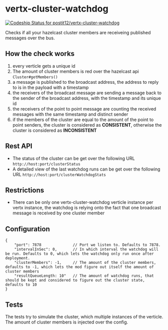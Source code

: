 vertx-cluster-watchdog
======================
[ ![Codeship Status for postit12/vertx-cluster-watchdog](https://codeship.com/projects/05fe16e0-f0cf-0132-7113-460dfda79260/status?branch=master)](https://codeship.com/projects/84716)

Checks if all your hazelcast cluster members are receiveing published messages over the bus.

How the check works
-------------------

1. every verticle gets a unique id
1. The amount of cluster members is red over the hazelcast api `Cluster#getMembers()`
1. a message is published to the broadcast address, the address to reply to is in the payload with a timestamp
1. the receivers of the broadcast message are sending a message back to the sender of the broadcast address, with the timestamp and its unique id
1. the receivers of the point to point message are counting the received messages with the same timestamp and distinct sender
1. if the members of the cluster are equal to the amount of the point to point senders, the cluster is considered as **CONSISTENT**, otherwise the cluster is considered as **INCONSISTENT**

Rest API
--------

* The status of the cluster can be get over the following URL `http://host:port/clusterStatus`
* A detailed view of the last watchdog runs can be get over the following URL `http://host:port/clusterWatchdogStats`

Restrictions
------------

* There can be only one vertx-cluster-watchdog verticle instance per vertx instance, the watchdog is relying onto the fact that one broadcast message is received by one cluster member

Configuration
-------------

    {
        "port": 7878              // Port we listen to. Defaults to 7878.
        "intervalInSec": 0,       // In which interval the watchdog will be run. Defaults to 0, which lets the watchdog only run once after deployment. 	                         
        "clusterMembers": -1,     // The amount of the cluster members, defaults to -1, which lets the mod figure out itself the amount of cluster members 
        "resultQueueLength: 10"   // The amount of watchdog runs, that should be kept and considered to figure out the cluster state, defaults to 10
    }
    
Tests
-----

The tests try to simulate the cluster, which multiple instances of the verticle. The amount of cluster members is injected over the config.
    
